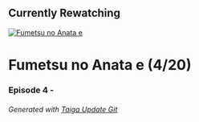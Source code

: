﻿
## Currently Rewatching

[![Fumetsu no Anata e](https://s4.anilist.co/file/anilistcdn/media/anime/cover/medium/bx114535-y3NnjexcqKG1.jpg)](https://anilist.co/anime/114535)

# Fumetsu no Anata e (4/20)

### Episode 4 - 

###### *Generated with [Taiga Update Git](https://github.com/nike4613/taiga-update-git)*